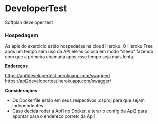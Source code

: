 # DeveloperTest
Softplan developer test

### Hospedagem
As apis do exercicio estão hospedadas na cloud Heroku. O Heroku Free após um tempo sem uso da API ele as coloca em modo "sleep" fazendo com que a primeira chamada após esse tempo seja mais lenta.


**Endereços**

https://api1developertest.herokuapp.com/swagger/
https://api2developertest.herokuapp.com/swagger/


**Considerações**

 - Os Dockerfile estão em seus respectivos .csproj para que sejam independentes.
 - Caso decida rodar a Api1 no Docker, alterar o config da Api2 para apontar para o endereço correto da Api1